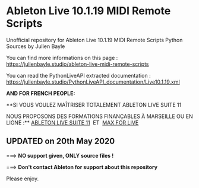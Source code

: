 # Ableton Live 10.1.19 MIDI Remote Scripts 

Unofficial repository for Ableton Live 10.1.19 MIDI Remote Scripts Python Sources by Julien Bayle

You can find more informations on this page :
https://julienbayle.studio/ableton-live-midi-remote-scripts

You can read the PythonLiveAPI extracted documentation :
https://julienbayle.studio/PythonLiveAPI_documentation/Live10.1.19.xml

**AND FOR FRENCH PEOPLE:**

**SI VOUS VOULEZ MAÎTRISER TOTALEMENT ABLETON LIVE SUITE 11

NOUS PROPOSONS DES FORMATIONS FINANÇABLES À MARSEILLE OU EN LIGNE :**
[ABLETON LIVE SUITE 11](https://structure-void.com/formations/ableton-live)  ET  [MAX FOR LIVE](https://structure-void.com/formations/max-for-live)


## UPDATED on 20th May 2020

===> **NO support given, ONLY source files !**

===> **Don't contact Ableton for support about this repository**

Please enjoy.
